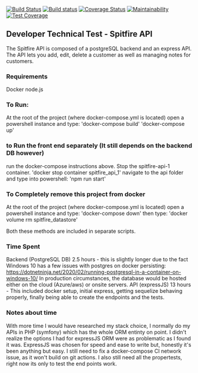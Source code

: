 [![Build Status](https://travis-ci.com/nomestyle/spitfire.svg?branch=main)](https://travis-ci.com/nomestyle/spitfire)
[![Build status](https://ci.appveyor.com/api/projects/status/msu69waywte7i2uu?svg=true)](https://ci.appveyor.com/project/nomestyle/spitfire)
[![Coverage Status](https://coveralls.io/repos/github/nomestyle/spitfire/badge.svg)](https://coveralls.io/github/nomestyle/spitfire)
[![Maintainability](https://api.codeclimate.com/v1/badges/21a179a2987400f7befb/maintainability)](https://codeclimate.com/github/nomestyle/spitfire/maintainability)
[![Test Coverage](https://api.codeclimate.com/v1/badges/21a179a2987400f7befb/test_coverage)](https://codeclimate.com/github/nomestyle/spitfire/test_coverage)
## Developer Technical Test - Spitfire API ##

The Spitfire API is composed of a postgreSQL backend and an express API.
The API lets you add, edit, delete a customer as well as managing notes for customers.

### Requirements ###
Docker
node.js

### To Run: ###
At the root of the project (where docker-compose.yml is located) open a powershell instance and type:
'docker-compose build'
'docker-compose up'

### to Run the front end separately (It still depends on the backend DB however) ###
run the docker-compose instructions above.
Stop the spitfire-api-1 container.
'docker stop container spitfire_api_1'
navigate to the api folder and type into powershell:
'npm run start'

### To Completely remove this project from docker ###
At the root of the project (where docker-compose.yml is located) open a powershell instance and type:
'docker-compose down'
then type:
'docker volume rm spitfire_datastore'

Both these methods are included in separate scripts.

### Time Spent ###
Backend (PostgreSQL DB) 2.5 hours - this is slightly longer due to the fact Windows 10 has a few issues with postgres on docker persisting:
https://dotnetninja.net/2020/02/running-postgresql-in-a-container-on-windows-10/
In production circumstances, the database would be hosted either on the cloud (Azure/aws) or onsite servers.
API (expressJS) 13 hours - This included docker setup, initial express, getting sequelize behaving properly, finally being able to create the endpoints and the tests.

### Notes about time ###
With more time I would have researched my stack choice, I normally do my APIs in PHP (symfony) which has the whole ORM entinty on point.
I didn't realize the options I had for expressJS ORM were as problematic as I found it was. ExpressJS was chosen for speed and ease to write but, honestly it's been anything but easy.
I still need to fix a docker-compose CI network issue, as it won't build on git actions.
I also still need all the propertests, right now its only to test the end points work.

